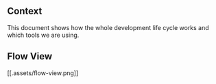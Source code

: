 ## Context
This document shows how the whole development life cycle works and which tools we are using.

## Flow View
[[.assets/flow-view.png]]
